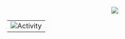 <div align="center" >  
<!-- GitHub 奖杯🏆 -->
<img  src="https://github-profile-trophy.vercel.app/?username=myifeng&theme=gruvbox&row=1&column=7&no-frame=true&no-bg=true" /><br>

<!-- GitHub 数据统计 
<img height="137px" src="https://github-readme-stats-git-masterrstaa-rickstaa.vercel.app/api?username=myifeng&hide_title=true&hide_border=true&show_icons=trueline_height=21&text_color=000&icon_color=000&bg_color=0,ea6161,ffc64d,fffc4d,52fa5a&theme=graywhite" />
<img height="137px" src="https://github-readme-stats-git-masterrstaa-rickstaa.vercel.app/api/top-langs/?username=myifeng&hide_title=true&hide_border=true&layout=compact&langs_count=6&text_color=000&icon_color=fff&bg_color=0,52fa5a,4dfcff,c64dff&theme=dark" /><br><br> -->

<table align="center">
  <tr>
    <td><img src="https://github-readme-activity-graph.cyclic.app/graph?username=myifeng&theme=xcode&bg_color=FF000000&hide_border=true" alt="Activity"/></td>
  </tr>
</table>
